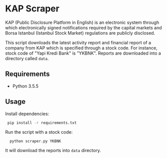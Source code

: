 # KAP Scraper
KAP (Public Disclosure Platform in English) is an electronic system through which electronically signed notifications required by the capital markets and Borsa Istanbul (Istanbul Stock Market) regulations are publicly disclosed.

This script downloads the latest activity report and financial report of a company from KAP which is specified through a stock code. For instance, stock code of "Yapi Kredi Bank" is "YKBNK". Reports are downloaded into a directory called `data`.

## Requirements 
- Python 3.5.5

## Usage 
Install dependencies:
```bash 
 pip install -r requirements.txt
```

Run the script with a stock code:
```
  python scraper.py YKBNK 
```

It will download the reports into `data` directory.
